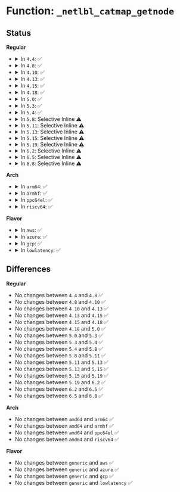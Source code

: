 # Function: <code>_netlbl_catmap_getnode</code>

## Status
<b>Regular</b>
<ul>
<li>
<details>
<summary>In <code>4.4</code>: ✅</summary>

```c
struct netlbl_lsm_catmap *_netlbl_catmap_getnode(struct netlbl_lsm_catmap **catmap, u32 offset, unsigned int cm_flags, gfp_t gfp_flags);
```

**Collision:** Unique Static

**Inline:** No

**Transformation:** False

**Instances:**

```
In net/netlabel/netlabel_kapi.c (ffffffff8180b370)
Location: net/netlabel/netlabel_kapi.c:425
Inline: False
Direct callers:
  - net/netlabel/netlabel_kapi.c:netlbl_catmap_walk
  - net/netlabel/netlabel_kapi.c:netlbl_catmap_walkrng
  - net/netlabel/netlabel_kapi.c:netlbl_catmap_getlong
  - net/netlabel/netlabel_kapi.c:netlbl_catmap_setbit
  - net/netlabel/netlabel_kapi.c:netlbl_catmap_setlong
```
**Symbols:**

```
ffffffff8180b370-ffffffff8180b457: _netlbl_catmap_getnode (STB_LOCAL)
```
</details>
</li>
<li>
<details>
<summary>In <code>4.8</code>: ✅</summary>

```c
struct netlbl_lsm_catmap *_netlbl_catmap_getnode(struct netlbl_lsm_catmap **catmap, u32 offset, unsigned int cm_flags, gfp_t gfp_flags);
```

**Collision:** Unique Static

**Inline:** No

**Transformation:** False

**Instances:**

```
In net/netlabel/netlabel_kapi.c (ffffffff8187cf50)
Location: net/netlabel/netlabel_kapi.c:567
Inline: False
Direct callers:
  - net/netlabel/netlabel_kapi.c:netlbl_catmap_setlong
  - net/netlabel/netlabel_kapi.c:netlbl_catmap_setbit
  - net/netlabel/netlabel_kapi.c:netlbl_catmap_getlong
  - net/netlabel/netlabel_kapi.c:netlbl_catmap_walkrng
  - net/netlabel/netlabel_kapi.c:netlbl_catmap_walk
```
**Symbols:**

```
ffffffff8187cf50-ffffffff8187d036: _netlbl_catmap_getnode (STB_LOCAL)
```
</details>
</li>
<li>
<details>
<summary>In <code>4.10</code>: ✅</summary>

```c
struct netlbl_lsm_catmap *_netlbl_catmap_getnode(struct netlbl_lsm_catmap **catmap, u32 offset, unsigned int cm_flags, gfp_t gfp_flags);
```

**Collision:** Unique Static

**Inline:** No

**Transformation:** False

**Instances:**

```
In net/netlabel/netlabel_kapi.c (ffffffff818b1800)
Location: net/netlabel/netlabel_kapi.c:567
Inline: False
Direct callers:
  - net/netlabel/netlabel_kapi.c:netlbl_catmap_setlong
  - net/netlabel/netlabel_kapi.c:netlbl_catmap_setbit
  - net/netlabel/netlabel_kapi.c:netlbl_catmap_getlong
  - net/netlabel/netlabel_kapi.c:netlbl_catmap_walkrng
  - net/netlabel/netlabel_kapi.c:netlbl_catmap_walk
```
**Symbols:**

```
ffffffff818b1800-ffffffff818b18e6: _netlbl_catmap_getnode (STB_LOCAL)
```
</details>
</li>
<li>
<details>
<summary>In <code>4.13</code>: ✅</summary>

```c
struct netlbl_lsm_catmap *_netlbl_catmap_getnode(struct netlbl_lsm_catmap **catmap, u32 offset, unsigned int cm_flags, gfp_t gfp_flags);
```

**Collision:** Unique Static

**Inline:** No

**Transformation:** False

**Instances:**

```
In net/netlabel/netlabel_kapi.c (ffffffff818d81d0)
Location: net/netlabel/netlabel_kapi.c:567
Inline: False
Direct callers:
  - net/netlabel/netlabel_kapi.c:netlbl_catmap_setlong
  - net/netlabel/netlabel_kapi.c:netlbl_catmap_setbit
  - net/netlabel/netlabel_kapi.c:netlbl_catmap_getlong
  - net/netlabel/netlabel_kapi.c:netlbl_catmap_walkrng
  - net/netlabel/netlabel_kapi.c:netlbl_catmap_walk
```
**Symbols:**

```
ffffffff818d81d0-ffffffff818d82b6: _netlbl_catmap_getnode (STB_LOCAL)
```
</details>
</li>
<li>
<details>
<summary>In <code>4.15</code>: ✅</summary>

```c
struct netlbl_lsm_catmap *_netlbl_catmap_getnode(struct netlbl_lsm_catmap **catmap, u32 offset, unsigned int cm_flags, gfp_t gfp_flags);
```

**Collision:** Unique Static

**Inline:** No

**Transformation:** False

**Instances:**

```
In net/netlabel/netlabel_kapi.c (ffffffff8195ddc0)
Location: net/netlabel/netlabel_kapi.c:567
Inline: False
Direct callers:
  - net/netlabel/netlabel_kapi.c:netlbl_catmap_setlong
  - net/netlabel/netlabel_kapi.c:netlbl_catmap_setbit
  - net/netlabel/netlabel_kapi.c:netlbl_catmap_getlong
  - net/netlabel/netlabel_kapi.c:netlbl_catmap_walkrng
  - net/netlabel/netlabel_kapi.c:netlbl_catmap_walk
```
**Symbols:**

```
ffffffff8195ddc0-ffffffff8195dea6: _netlbl_catmap_getnode (STB_LOCAL)
```
</details>
</li>
<li>
<details>
<summary>In <code>4.18</code>: ✅</summary>

```c
struct netlbl_lsm_catmap *_netlbl_catmap_getnode(struct netlbl_lsm_catmap **catmap, u32 offset, unsigned int cm_flags, gfp_t gfp_flags);
```

**Collision:** Unique Static

**Inline:** No

**Transformation:** False

**Instances:**

```
In net/netlabel/netlabel_kapi.c (ffffffff819b75b0)
Location: net/netlabel/netlabel_kapi.c:567
Inline: False
Direct callers:
  - net/netlabel/netlabel_kapi.c:netlbl_catmap_setlong
  - net/netlabel/netlabel_kapi.c:netlbl_catmap_setbit
  - net/netlabel/netlabel_kapi.c:netlbl_catmap_getlong
  - net/netlabel/netlabel_kapi.c:netlbl_catmap_walkrng
  - net/netlabel/netlabel_kapi.c:netlbl_catmap_walk
```
**Symbols:**

```
ffffffff819b75b0-ffffffff819b76b8: _netlbl_catmap_getnode (STB_LOCAL)
```
</details>
</li>
<li>
<details>
<summary>In <code>5.0</code>: ✅</summary>

```c
struct netlbl_lsm_catmap *_netlbl_catmap_getnode(struct netlbl_lsm_catmap **catmap, u32 offset, unsigned int cm_flags, gfp_t gfp_flags);
```

**Collision:** Unique Static

**Inline:** No

**Transformation:** False

**Instances:**

```
In net/netlabel/netlabel_kapi.c (ffffffff819ee880)
Location: net/netlabel/netlabel_kapi.c:567
Inline: False
Direct callers:
  - net/netlabel/netlabel_kapi.c:netlbl_catmap_setlong
  - net/netlabel/netlabel_kapi.c:netlbl_catmap_setbit
  - net/netlabel/netlabel_kapi.c:netlbl_catmap_getlong
  - net/netlabel/netlabel_kapi.c:netlbl_catmap_walkrng
  - net/netlabel/netlabel_kapi.c:netlbl_catmap_walk
```
**Symbols:**

```
ffffffff819ee880-ffffffff819ee9a1: _netlbl_catmap_getnode (STB_LOCAL)
```
</details>
</li>
<li>
<details>
<summary>In <code>5.3</code>: ✅</summary>

```c
struct netlbl_lsm_catmap *_netlbl_catmap_getnode(struct netlbl_lsm_catmap **catmap, u32 offset, unsigned int cm_flags, gfp_t gfp_flags);
```

**Collision:** Unique Static

**Inline:** No

**Transformation:** False

**Instances:**

```
In net/netlabel/netlabel_kapi.c (ffffffff81a5dac0)
Location: net/netlabel/netlabel_kapi.c:553
Inline: False
Direct callers:
  - net/netlabel/netlabel_kapi.c:netlbl_catmap_setlong
  - net/netlabel/netlabel_kapi.c:netlbl_catmap_setbit
  - net/netlabel/netlabel_kapi.c:netlbl_catmap_getlong
  - net/netlabel/netlabel_kapi.c:netlbl_catmap_walkrng
  - net/netlabel/netlabel_kapi.c:netlbl_catmap_walk
```
**Symbols:**

```
ffffffff81a5dac0-ffffffff81a5dbdd: _netlbl_catmap_getnode (STB_LOCAL)
```
</details>
</li>
<li>
<details>
<summary>In <code>5.4</code>: ✅</summary>

```c
struct netlbl_lsm_catmap *_netlbl_catmap_getnode(struct netlbl_lsm_catmap **catmap, u32 offset, unsigned int cm_flags, gfp_t gfp_flags);
```

**Collision:** Unique Static

**Inline:** No

**Transformation:** False

**Instances:**

```
In net/netlabel/netlabel_kapi.c (ffffffff81a946f0)
Location: net/netlabel/netlabel_kapi.c:553
Inline: False
Direct callers:
  - net/netlabel/netlabel_kapi.c:netlbl_catmap_setlong
  - net/netlabel/netlabel_kapi.c:netlbl_catmap_setbit
  - net/netlabel/netlabel_kapi.c:netlbl_catmap_getlong
  - net/netlabel/netlabel_kapi.c:netlbl_catmap_walkrng
  - net/netlabel/netlabel_kapi.c:netlbl_catmap_walk
```
**Symbols:**

```
ffffffff81a946f0-ffffffff81a9480d: _netlbl_catmap_getnode (STB_LOCAL)
```
</details>
</li>
<li>
<details>
<summary>In <code>5.8</code>: Selective Inline ⚠️</summary>

```c
struct netlbl_lsm_catmap *_netlbl_catmap_getnode(struct netlbl_lsm_catmap **catmap, u32 offset, unsigned int cm_flags, gfp_t gfp_flags);
```

**Collision:** Unique Static

**Inline:** Selective

**Transformation:** False

**Instances:**

```
In net/netlabel/netlabel_kapi.c (ffffffff81b9079e)
Location: net/netlabel/netlabel_kapi.c:553
Inline: True
Inline callers:
  - net/netlabel/netlabel_kapi.c:netlbl_catmap_getlong
  - net/netlabel/netlabel_kapi.c:netlbl_catmap_walkrng
  - net/netlabel/netlabel_kapi.c:netlbl_catmap_walk
Direct callers:
  - net/netlabel/netlabel_kapi.c:netlbl_catmap_setlong
  - net/netlabel/netlabel_kapi.c:netlbl_catmap_setrng
```
**Symbols:**

```
ffffffff81b8fc70-ffffffff81b8fd8b: _netlbl_catmap_getnode (STB_LOCAL)
```
</details>
</li>
<li>
<details>
<summary>In <code>5.11</code>: Selective Inline ⚠️</summary>

```c
struct netlbl_lsm_catmap *_netlbl_catmap_getnode(struct netlbl_lsm_catmap **catmap, u32 offset, unsigned int cm_flags, gfp_t gfp_flags);
```

**Collision:** Unique Static

**Inline:** Selective

**Transformation:** False

**Instances:**

```
In net/netlabel/netlabel_kapi.c (ffffffff81ba03de)
Location: net/netlabel/netlabel_kapi.c:553
Inline: True
Inline callers:
  - net/netlabel/netlabel_kapi.c:netlbl_catmap_getlong
  - net/netlabel/netlabel_kapi.c:netlbl_catmap_walkrng
  - net/netlabel/netlabel_kapi.c:netlbl_catmap_walk
Direct callers:
  - net/netlabel/netlabel_kapi.c:netlbl_catmap_setlong
  - net/netlabel/netlabel_kapi.c:netlbl_catmap_setrng
```
**Symbols:**

```
ffffffff81b9f8b0-ffffffff81b9f9cb: _netlbl_catmap_getnode (STB_LOCAL)
```
</details>
</li>
<li>
<details>
<summary>In <code>5.13</code>: Selective Inline ⚠️</summary>

```c
struct netlbl_lsm_catmap *_netlbl_catmap_getnode(struct netlbl_lsm_catmap **catmap, u32 offset, unsigned int cm_flags, gfp_t gfp_flags);
```

**Collision:** Unique Static

**Inline:** Selective

**Transformation:** False

**Instances:**

```
In net/netlabel/netlabel_kapi.c (ffffffff81b8f4bf)
Location: net/netlabel/netlabel_kapi.c:553
Inline: True
Inline callers:
  - net/netlabel/netlabel_kapi.c:netlbl_catmap_getlong
  - net/netlabel/netlabel_kapi.c:netlbl_catmap_walkrng
  - net/netlabel/netlabel_kapi.c:netlbl_catmap_walk
Direct callers:
  - net/netlabel/netlabel_kapi.c:netlbl_catmap_setlong
  - net/netlabel/netlabel_kapi.c:netlbl_catmap_setrng
```
**Symbols:**

```
ffffffff81b8e9a0-ffffffff81b8eaaf: _netlbl_catmap_getnode (STB_LOCAL)
```
</details>
</li>
<li>
<details>
<summary>In <code>5.15</code>: Selective Inline ⚠️</summary>

```c
struct netlbl_lsm_catmap *_netlbl_catmap_getnode(struct netlbl_lsm_catmap **catmap, u32 offset, unsigned int cm_flags, gfp_t gfp_flags);
```

**Collision:** Unique Static

**Inline:** Selective

**Transformation:** False

**Instances:**

```
In net/netlabel/netlabel_kapi.c (ffffffff81c5bbce)
Location: net/netlabel/netlabel_kapi.c:553
Inline: True
Inline callers:
  - net/netlabel/netlabel_kapi.c:netlbl_catmap_getlong
  - net/netlabel/netlabel_kapi.c:netlbl_catmap_walkrng
  - net/netlabel/netlabel_kapi.c:netlbl_catmap_walk
Direct callers:
  - net/netlabel/netlabel_kapi.c:netlbl_catmap_setlong
  - net/netlabel/netlabel_kapi.c:netlbl_catmap_setrng
```
**Symbols:**

```
ffffffff81c5af30-ffffffff81c5b0ab: _netlbl_catmap_getnode (STB_LOCAL)
```
</details>
</li>
<li>
<details>
<summary>In <code>5.19</code>: Selective Inline ⚠️</summary>

```c
struct netlbl_lsm_catmap *_netlbl_catmap_getnode(struct netlbl_lsm_catmap **catmap, u32 offset, unsigned int cm_flags, gfp_t gfp_flags);
```

**Collision:** Unique Static

**Inline:** Selective

**Transformation:** False

**Instances:**

```
In net/netlabel/netlabel_kapi.c (ffffffff81dfd8cf)
Location: net/netlabel/netlabel_kapi.c:553
Inline: True
Inline callers:
  - net/netlabel/netlabel_kapi.c:netlbl_catmap_getlong
  - net/netlabel/netlabel_kapi.c:netlbl_catmap_walkrng
  - net/netlabel/netlabel_kapi.c:netlbl_catmap_walk
Direct callers:
  - net/netlabel/netlabel_kapi.c:netlbl_catmap_setlong
  - net/netlabel/netlabel_kapi.c:netlbl_catmap_setrng
```
**Symbols:**

```
ffffffff81dfcaa0-ffffffff81dfcc27: _netlbl_catmap_getnode (STB_LOCAL)
```
</details>
</li>
<li>
<details>
<summary>In <code>6.2</code>: Selective Inline ⚠️</summary>

```c
struct netlbl_lsm_catmap *_netlbl_catmap_getnode(struct netlbl_lsm_catmap **catmap, u32 offset, unsigned int cm_flags, gfp_t gfp_flags);
```

**Collision:** Unique Static

**Inline:** Selective

**Transformation:** False

**Instances:**

```
In net/netlabel/netlabel_kapi.c (ffffffff81fd23ef)
Location: net/netlabel/netlabel_kapi.c:553
Inline: True
Inline callers:
  - net/netlabel/netlabel_kapi.c:netlbl_catmap_getlong
  - net/netlabel/netlabel_kapi.c:netlbl_catmap_walkrng
  - net/netlabel/netlabel_kapi.c:netlbl_catmap_walk
Direct callers:
  - net/netlabel/netlabel_kapi.c:netlbl_catmap_setlong
  - net/netlabel/netlabel_kapi.c:netlbl_catmap_setrng
```
**Symbols:**

```
ffffffff81fd14e0-ffffffff81fd1662: _netlbl_catmap_getnode (STB_LOCAL)
```
</details>
</li>
<li>
<details>
<summary>In <code>6.5</code>: Selective Inline ⚠️</summary>

```c
struct netlbl_lsm_catmap *_netlbl_catmap_getnode(struct netlbl_lsm_catmap **catmap, u32 offset, unsigned int cm_flags, gfp_t gfp_flags);
```

**Collision:** Unique Static

**Inline:** Selective

**Transformation:** False

**Instances:**

```
In net/netlabel/netlabel_kapi.c (ffffffff8204e02f)
Location: net/netlabel/netlabel_kapi.c:553
Inline: True
Inline callers:
  - net/netlabel/netlabel_kapi.c:netlbl_catmap_getlong
  - net/netlabel/netlabel_kapi.c:netlbl_catmap_walkrng
  - net/netlabel/netlabel_kapi.c:netlbl_catmap_walk
Direct callers:
  - net/netlabel/netlabel_kapi.c:netlbl_catmap_setlong
  - net/netlabel/netlabel_kapi.c:netlbl_catmap_setrng
```
**Symbols:**

```
ffffffff8204d0d0-ffffffff8204d252: _netlbl_catmap_getnode (STB_LOCAL)
```
</details>
</li>
<li>
<details>
<summary>In <code>6.8</code>: Selective Inline ⚠️</summary>

```c
struct netlbl_lsm_catmap *_netlbl_catmap_getnode(struct netlbl_lsm_catmap **catmap, u32 offset, unsigned int cm_flags, gfp_t gfp_flags);
```

**Collision:** Unique Static

**Inline:** Selective

**Transformation:** False

**Instances:**

```
In net/netlabel/netlabel_kapi.c (ffffffff821206af)
Location: net/netlabel/netlabel_kapi.c:553
Inline: True
Inline callers:
  - net/netlabel/netlabel_kapi.c:netlbl_catmap_getlong
  - net/netlabel/netlabel_kapi.c:netlbl_catmap_walkrng
  - net/netlabel/netlabel_kapi.c:netlbl_catmap_walk
Direct callers:
  - net/netlabel/netlabel_kapi.c:netlbl_catmap_setlong
  - net/netlabel/netlabel_kapi.c:netlbl_catmap_setrng
```
**Symbols:**

```
ffffffff8211f570-ffffffff8211f70e: _netlbl_catmap_getnode (STB_LOCAL)
```
</details>
</li>
</ul>
<b>Arch</b>
<ul>
<li>
<details>
<summary>In <code>arm64</code>: ✅</summary>

```c
struct netlbl_lsm_catmap *_netlbl_catmap_getnode(struct netlbl_lsm_catmap **catmap, u32 offset, unsigned int cm_flags, gfp_t gfp_flags);
```

**Collision:** Unique Static

**Inline:** No

**Transformation:** False

**Instances:**

```
In net/netlabel/netlabel_kapi.c (ffff800010d62f28)
Location: net/netlabel/netlabel_kapi.c:553
Inline: False
Direct callers:
  - net/netlabel/netlabel_kapi.c:netlbl_catmap_setlong
  - net/netlabel/netlabel_kapi.c:netlbl_catmap_setbit
  - net/netlabel/netlabel_kapi.c:netlbl_catmap_getlong
  - net/netlabel/netlabel_kapi.c:netlbl_catmap_getlong
  - net/netlabel/netlabel_kapi.c:netlbl_catmap_walkrng
  - net/netlabel/netlabel_kapi.c:netlbl_catmap_walk
```
**Symbols:**

```
ffff800010d62f28-ffff800010d630d0: _netlbl_catmap_getnode (STB_LOCAL)
```
</details>
</li>
<li>
<details>
<summary>In <code>armhf</code>: ✅</summary>

```c
struct netlbl_lsm_catmap *_netlbl_catmap_getnode(struct netlbl_lsm_catmap **catmap, u32 offset, unsigned int cm_flags, gfp_t gfp_flags);
```

**Collision:** Unique Static

**Inline:** No

**Transformation:** False

**Instances:**

```
In net/netlabel/netlabel_kapi.c (c0e61e18)
Location: net/netlabel/netlabel_kapi.c:553
Inline: False
Direct callers:
  - net/netlabel/netlabel_kapi.c:netlbl_catmap_setlong
  - net/netlabel/netlabel_kapi.c:netlbl_catmap_setbit
  - net/netlabel/netlabel_kapi.c:netlbl_catmap_getlong
  - net/netlabel/netlabel_kapi.c:netlbl_catmap_walkrng
  - net/netlabel/netlabel_kapi.c:netlbl_catmap_walk
```
**Symbols:**

```
c0e61e18-c0e61f38: _netlbl_catmap_getnode (STB_LOCAL)
```
</details>
</li>
<li>
<details>
<summary>In <code>ppc64el</code>: ✅</summary>

```c
struct netlbl_lsm_catmap *_netlbl_catmap_getnode(struct netlbl_lsm_catmap **catmap, u32 offset, unsigned int cm_flags, gfp_t gfp_flags);
```

**Collision:** Unique Static

**Inline:** No

**Transformation:** False

**Instances:**

```
In net/netlabel/netlabel_kapi.c (c000000000e9e310)
Location: net/netlabel/netlabel_kapi.c:553
Inline: False
Direct callers:
  - net/netlabel/netlabel_kapi.c:netlbl_catmap_setlong
  - net/netlabel/netlabel_kapi.c:netlbl_catmap_setbit
  - net/netlabel/netlabel_kapi.c:netlbl_catmap_getlong
  - net/netlabel/netlabel_kapi.c:netlbl_catmap_getlong
  - net/netlabel/netlabel_kapi.c:netlbl_catmap_walkrng
  - net/netlabel/netlabel_kapi.c:netlbl_catmap_walk
```
**Symbols:**

```
c000000000e9e310-c000000000e9e4d0: _netlbl_catmap_getnode (STB_LOCAL)
```
</details>
</li>
<li>
<details>
<summary>In <code>riscv64</code>: ✅</summary>

```c
struct netlbl_lsm_catmap *_netlbl_catmap_getnode(struct netlbl_lsm_catmap **catmap, u32 offset, unsigned int cm_flags, gfp_t gfp_flags);
```

**Collision:** Unique Static

**Inline:** No

**Transformation:** False

**Instances:**

```
In net/netlabel/netlabel_kapi.c (ffffffe00089739e)
Location: net/netlabel/netlabel_kapi.c:553
Inline: False
Direct callers:
  - net/netlabel/netlabel_kapi.c:netlbl_catmap_setlong
  - net/netlabel/netlabel_kapi.c:netlbl_catmap_setbit
  - net/netlabel/netlabel_kapi.c:netlbl_catmap_getlong
  - net/netlabel/netlabel_kapi.c:netlbl_catmap_getlong
  - net/netlabel/netlabel_kapi.c:netlbl_catmap_walkrng
  - net/netlabel/netlabel_kapi.c:netlbl_catmap_walk
```
**Symbols:**

```
ffffffe00089739e-ffffffe0008974be: _netlbl_catmap_getnode (STB_LOCAL)
```
</details>
</li>
</ul>
<b>Flavor</b>
<ul>
<li>
<details>
<summary>In <code>aws</code>: ✅</summary>

```c
struct netlbl_lsm_catmap *_netlbl_catmap_getnode(struct netlbl_lsm_catmap **catmap, u32 offset, unsigned int cm_flags, gfp_t gfp_flags);
```

**Collision:** Unique Static

**Inline:** No

**Transformation:** False

**Instances:**

```
In net/netlabel/netlabel_kapi.c (ffffffff81a33a80)
Location: net/netlabel/netlabel_kapi.c:553
Inline: False
Direct callers:
  - net/netlabel/netlabel_kapi.c:netlbl_catmap_setlong
  - net/netlabel/netlabel_kapi.c:netlbl_catmap_setbit
  - net/netlabel/netlabel_kapi.c:netlbl_catmap_getlong
  - net/netlabel/netlabel_kapi.c:netlbl_catmap_walkrng
  - net/netlabel/netlabel_kapi.c:netlbl_catmap_walk
```
**Symbols:**

```
ffffffff81a33a80-ffffffff81a33b9d: _netlbl_catmap_getnode (STB_LOCAL)
```
</details>
</li>
<li>
<details>
<summary>In <code>azure</code>: ✅</summary>

```c
struct netlbl_lsm_catmap *_netlbl_catmap_getnode(struct netlbl_lsm_catmap **catmap, u32 offset, unsigned int cm_flags, gfp_t gfp_flags);
```

**Collision:** Unique Static

**Inline:** No

**Transformation:** False

**Instances:**

```
In net/netlabel/netlabel_kapi.c (ffffffff819f06a0)
Location: net/netlabel/netlabel_kapi.c:553
Inline: False
Direct callers:
  - net/netlabel/netlabel_kapi.c:netlbl_catmap_setlong
  - net/netlabel/netlabel_kapi.c:netlbl_catmap_setbit
  - net/netlabel/netlabel_kapi.c:netlbl_catmap_getlong
  - net/netlabel/netlabel_kapi.c:netlbl_catmap_walkrng
  - net/netlabel/netlabel_kapi.c:netlbl_catmap_walk
```
**Symbols:**

```
ffffffff819f06a0-ffffffff819f07bd: _netlbl_catmap_getnode (STB_LOCAL)
```
</details>
</li>
<li>
<details>
<summary>In <code>gcp</code>: ✅</summary>

```c
struct netlbl_lsm_catmap *_netlbl_catmap_getnode(struct netlbl_lsm_catmap **catmap, u32 offset, unsigned int cm_flags, gfp_t gfp_flags);
```

**Collision:** Unique Static

**Inline:** No

**Transformation:** False

**Instances:**

```
In net/netlabel/netlabel_kapi.c (ffffffff81a9f930)
Location: net/netlabel/netlabel_kapi.c:553
Inline: False
Direct callers:
  - net/netlabel/netlabel_kapi.c:netlbl_catmap_setlong
  - net/netlabel/netlabel_kapi.c:netlbl_catmap_setbit
  - net/netlabel/netlabel_kapi.c:netlbl_catmap_getlong
  - net/netlabel/netlabel_kapi.c:netlbl_catmap_walkrng
  - net/netlabel/netlabel_kapi.c:netlbl_catmap_walk
```
**Symbols:**

```
ffffffff81a9f930-ffffffff81a9fa4d: _netlbl_catmap_getnode (STB_LOCAL)
```
</details>
</li>
<li>
<details>
<summary>In <code>lowlatency</code>: ✅</summary>

```c
struct netlbl_lsm_catmap *_netlbl_catmap_getnode(struct netlbl_lsm_catmap **catmap, u32 offset, unsigned int cm_flags, gfp_t gfp_flags);
```

**Collision:** Unique Static

**Inline:** No

**Transformation:** False

**Instances:**

```
In net/netlabel/netlabel_kapi.c (ffffffff81aabb30)
Location: net/netlabel/netlabel_kapi.c:553
Inline: False
Direct callers:
  - net/netlabel/netlabel_kapi.c:netlbl_catmap_setlong
  - net/netlabel/netlabel_kapi.c:netlbl_catmap_setbit
  - net/netlabel/netlabel_kapi.c:netlbl_catmap_getlong
  - net/netlabel/netlabel_kapi.c:netlbl_catmap_walkrng
  - net/netlabel/netlabel_kapi.c:netlbl_catmap_walk
```
**Symbols:**

```
ffffffff81aabb30-ffffffff81aabc4d: _netlbl_catmap_getnode (STB_LOCAL)
```
</details>
</li>
</ul>

## Differences
<b>Regular</b>
<ul>
<li>
No changes between <code>4.4</code> and <code>4.8</code> ✅
</li>
<li>
No changes between <code>4.8</code> and <code>4.10</code> ✅
</li>
<li>
No changes between <code>4.10</code> and <code>4.13</code> ✅
</li>
<li>
No changes between <code>4.13</code> and <code>4.15</code> ✅
</li>
<li>
No changes between <code>4.15</code> and <code>4.18</code> ✅
</li>
<li>
No changes between <code>4.18</code> and <code>5.0</code> ✅
</li>
<li>
No changes between <code>5.0</code> and <code>5.3</code> ✅
</li>
<li>
No changes between <code>5.3</code> and <code>5.4</code> ✅
</li>
<li>
No changes between <code>5.4</code> and <code>5.8</code> ✅
</li>
<li>
No changes between <code>5.8</code> and <code>5.11</code> ✅
</li>
<li>
No changes between <code>5.11</code> and <code>5.13</code> ✅
</li>
<li>
No changes between <code>5.13</code> and <code>5.15</code> ✅
</li>
<li>
No changes between <code>5.15</code> and <code>5.19</code> ✅
</li>
<li>
No changes between <code>5.19</code> and <code>6.2</code> ✅
</li>
<li>
No changes between <code>6.2</code> and <code>6.5</code> ✅
</li>
<li>
No changes between <code>6.5</code> and <code>6.8</code> ✅
</li>
</ul>
<b>Arch</b>
<ul>
<li>
No changes between <code>amd64</code> and <code>arm64</code> ✅
</li>
<li>
No changes between <code>amd64</code> and <code>armhf</code> ✅
</li>
<li>
No changes between <code>amd64</code> and <code>ppc64el</code> ✅
</li>
<li>
No changes between <code>amd64</code> and <code>riscv64</code> ✅
</li>
</ul>
<b>Flavor</b>
<ul>
<li>
No changes between <code>generic</code> and <code>aws</code> ✅
</li>
<li>
No changes between <code>generic</code> and <code>azure</code> ✅
</li>
<li>
No changes between <code>generic</code> and <code>gcp</code> ✅
</li>
<li>
No changes between <code>generic</code> and <code>lowlatency</code> ✅
</li>
</ul>

